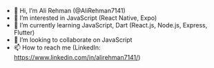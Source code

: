 - 👋 Hi, I’m Ali Rehman (@AliRehman7141)
- 👀 I’m interested in JavaScript (React Native, Expo)
- 🌱 I’m currently learning JavaScript, Dart (React.js, Node.js, Express, Flutter)
- 💞️ I’m looking to collaborate on JavaScript
- 📫 How to reach me (LinkedIn: https://www.linkedin.com/in/alirehman7141/)

<!---
AliRehman7141/AliRehman7141 is a ✨ special ✨ repository because its `README.md` (this file) appears on your GitHub profile.
You can click the Preview link to take a look at your changes.
--->
